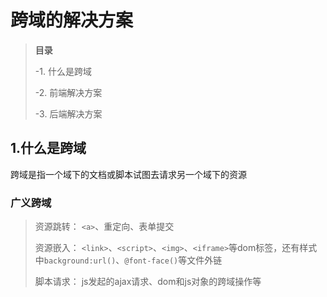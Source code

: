 
跨域的解决方案
=======

>**目录**
>
>-1. 什么是跨域
>
>-2. 前端解决方案
>
>-3. 后端解决方案

## **1.什么是跨域**

跨域是指一个域下的文档或脚本试图去请求另一个域下的资源

### **广义跨域**

> 资源跳转： ```<a>```、重定向、表单提交
>
> 资源嵌入： ```<link>```、```<script>```、```<img>```、```<iframe>```等dom标签，还有样式中```background:url()```、```@font-face()```等文件外链
>
> 脚本请求： js发起的ajax请求、dom和js对象的跨域操作等

